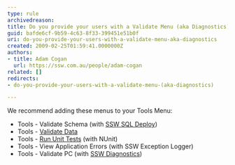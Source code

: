 ```yaml
---
type: rule
archivedreason: 
title: Do you provide your users with a Validate Menu (aka Diagnostics)?
guid: bafde6cf-9b59-4c63-8f33-399451e51b0f
uri: do-you-provide-your-users-with-a-validate-menu-aka-diagnostics
created: 2009-02-25T01:59:41.0000000Z
authors:
- title: Adam Cogan
  url: https://ssw.com.au/people/adam-cogan
related: []
redirects:
- do-you-provide-your-users-with-a-validate-menu-(aka-diagnostics)

---
```




  <p>We recommend adding these menus to your Tools Menu&#58;</p>
<ul>
    <li>Tools - Validate Schema (with <a shape="rect" href="http&#58;//www.ssw.com.au/ssw/SQLDeploy/Default.aspx">SSW SQL Deploy</a>) </li>
    <li>Tools - <a shape="rect" href="http&#58;//www.ssw.com.au/ssw/Standards/Rules/RulesToBetterInterfaces-WinApp.aspx#ValidateData">Validate Data</a> </li>
    <li>Tools - <a shape="rect" href="http&#58;//www.ssw.com.au/ssw/Standards/Rules/rulestobetterwindowsforms.aspx#UnitTests">Run Unit Tests</a> (with NUnit) </li>
    <li>Tools - View Application Errors (with SSW Exception Logger) </li>
    <li>Tools - Validate PC (with <a shape="rect" href="http&#58;//www.ssw.com.au/ssw/Diagnostics/Default.aspx">SSW Diagnostics</a>) </li>
</ul>

<br><excerpt class='endintro'></excerpt><br>




